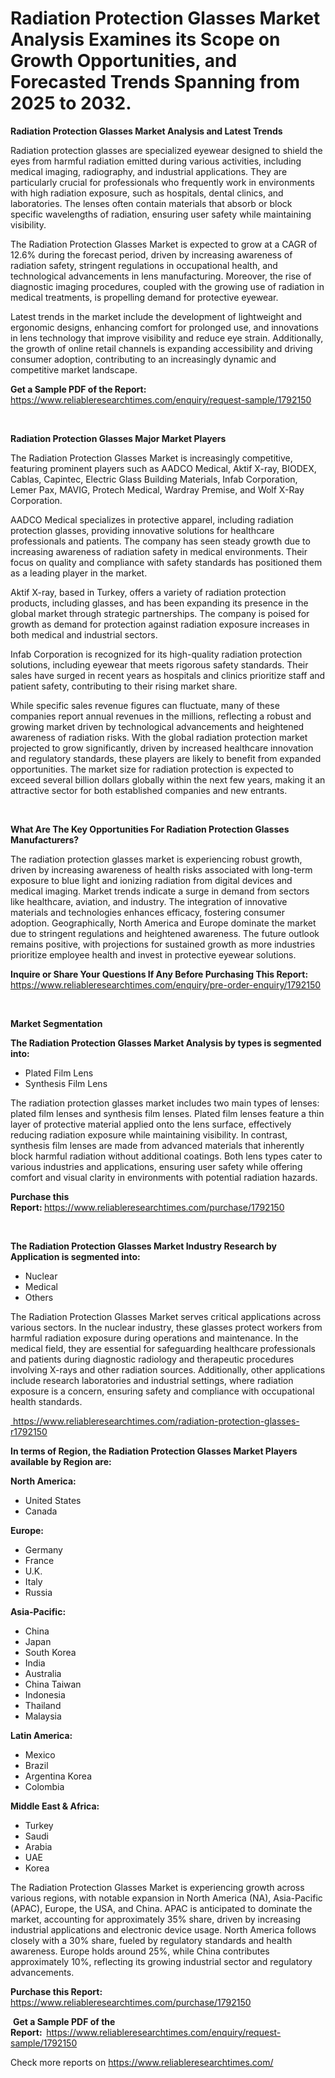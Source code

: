 <p><h1>Radiation Protection Glasses Market Analysis Examines its Scope on Growth Opportunities, and Forecasted Trends Spanning from 2025 to 2032.</h1></p><p><strong>Radiation Protection Glasses Market Analysis and Latest Trends</strong></p>
<p><p>Radiation protection glasses are specialized eyewear designed to shield the eyes from harmful radiation emitted during various activities, including medical imaging, radiography, and industrial applications. They are particularly crucial for professionals who frequently work in environments with high radiation exposure, such as hospitals, dental clinics, and laboratories. The lenses often contain materials that absorb or block specific wavelengths of radiation, ensuring user safety while maintaining visibility.</p><p>The Radiation Protection Glasses Market is expected to grow at a CAGR of 12.6% during the forecast period, driven by increasing awareness of radiation safety, stringent regulations in occupational health, and technological advancements in lens manufacturing. Moreover, the rise of diagnostic imaging procedures, coupled with the growing use of radiation in medical treatments, is propelling demand for protective eyewear. </p><p>Latest trends in the market include the development of lightweight and ergonomic designs, enhancing comfort for prolonged use, and innovations in lens technology that improve visibility and reduce eye strain. Additionally, the growth of online retail channels is expanding accessibility and driving consumer adoption, contributing to an increasingly dynamic and competitive market landscape.</p></p>
<p><strong>Get a Sample PDF of the Report:&nbsp;</strong> <a href="https://www.reliableresearchtimes.com/enquiry/request-sample/1792150?utm_campaign=3315&utm_medium=2&utm_source=Github&utm_content=ia&utm_term=05042025&utm_id=radiation-protection-glasses">https://www.reliableresearchtimes.com/enquiry/request-sample/1792150</a></p>
<p>&nbsp;</p>
<p><strong>Radiation Protection Glasses Major Market Players</strong></p>
<p><p>The Radiation Protection Glasses Market is increasingly competitive, featuring prominent players such as AADCO Medical, Aktif X-ray, BIODEX, Cablas, Capintec, Electric Glass Building Materials, Infab Corporation, Lemer Pax, MAVIG, Protech Medical, Wardray Premise, and Wolf X-Ray Corporation. </p><p>AADCO Medical specializes in protective apparel, including radiation protection glasses, providing innovative solutions for healthcare professionals and patients. The company has seen steady growth due to increasing awareness of radiation safety in medical environments. Their focus on quality and compliance with safety standards has positioned them as a leading player in the market.</p><p>Aktif X-ray, based in Turkey, offers a variety of radiation protection products, including glasses, and has been expanding its presence in the global market through strategic partnerships. The company is poised for growth as demand for protection against radiation exposure increases in both medical and industrial sectors.</p><p>Infab Corporation is recognized for its high-quality radiation protection solutions, including eyewear that meets rigorous safety standards. Their sales have surged in recent years as hospitals and clinics prioritize staff and patient safety, contributing to their rising market share.</p><p>While specific sales revenue figures can fluctuate, many of these companies report annual revenues in the millions, reflecting a robust and growing market driven by technological advancements and heightened awareness of radiation risks. With the global radiation protection market projected to grow significantly, driven by increased healthcare innovation and regulatory standards, these players are likely to benefit from expanded opportunities. The market size for radiation protection is expected to exceed several billion dollars globally within the next few years, making it an attractive sector for both established companies and new entrants.</p></p>
<p>&nbsp;</p>
<p><strong>What Are The Key Opportunities For Radiation Protection Glasses Manufacturers?</strong></p>
<p><p>The radiation protection glasses market is experiencing robust growth, driven by increasing awareness of health risks associated with long-term exposure to blue light and ionizing radiation from digital devices and medical imaging. Market trends indicate a surge in demand from sectors like healthcare, aviation, and industry. The integration of innovative materials and technologies enhances efficacy, fostering consumer adoption. Geographically, North America and Europe dominate the market due to stringent regulations and heightened awareness. The future outlook remains positive, with projections for sustained growth as more industries prioritize employee health and invest in protective eyewear solutions.</p></p>
<p><strong>Inquire or Share Your Questions If Any Before Purchasing This Report:</strong> <a href="https://www.reliableresearchtimes.com/enquiry/pre-order-enquiry/1792150?utm_campaign=3315&utm_medium=2&utm_source=Github&utm_content=ia&utm_term=05042025&utm_id=radiation-protection-glasses">https://www.reliableresearchtimes.com/enquiry/pre-order-enquiry/1792150</a></p>
<p>&nbsp;</p>
<p><strong>Market Segmentation</strong></p>
<p><strong>The Radiation Protection Glasses Market Analysis by types is segmented into:</strong></p>
<p><ul><li>Plated Film Lens</li><li>Synthesis Film Lens</li></ul></p>
<p><p>The radiation protection glasses market includes two main types of lenses: plated film lenses and synthesis film lenses. Plated film lenses feature a thin layer of protective material applied onto the lens surface, effectively reducing radiation exposure while maintaining visibility. In contrast, synthesis film lenses are made from advanced materials that inherently block harmful radiation without additional coatings. Both lens types cater to various industries and applications, ensuring user safety while offering comfort and visual clarity in environments with potential radiation hazards.</p></p>
<p><strong>Purchase this Report:&nbsp;</strong><a href="https://www.reliableresearchtimes.com/purchase/1792150?utm_campaign=3315&utm_medium=2&utm_source=Github&utm_content=ia&utm_term=05042025&utm_id=radiation-protection-glasses">https://www.reliableresearchtimes.com/purchase/1792150</a></p>
<p>&nbsp;</p>
<p><strong>The Radiation Protection Glasses Market Industry Research by Application is segmented into:</strong></p>
<p><ul><li>Nuclear</li><li>Medical</li><li>Others</li></ul></p>
<p><p>The Radiation Protection Glasses Market serves critical applications across various sectors. In the nuclear industry, these glasses protect workers from harmful radiation exposure during operations and maintenance. In the medical field, they are essential for safeguarding healthcare professionals and patients during diagnostic radiology and therapeutic procedures involving X-rays and other radiation sources. Additionally, other applications include research laboratories and industrial settings, where radiation exposure is a concern, ensuring safety and compliance with occupational health standards.</p></p>
<p><a href="https://www.reliableresearchtimes.com/radiation-protection-glasses-r1792150?utm_campaign=3315&utm_medium=2&utm_source=Github&utm_content=ia&utm_term=05042025&utm_id=radiation-protection-glasses">&nbsp;https://www.reliableresearchtimes.com/radiation-protection-glasses-r1792150</a></p>
<p><strong>In terms of Region, the Radiation Protection Glasses Market Players available by Region are:</strong></p>
<p>
    <p> <strong> North America: </strong>
        <ul>
            <li>United States</li>
            <li>Canada</li>
        </ul>
        </p> 
    <p> <strong> Europe: </strong>
        <ul>
            <li>Germany</li>
            <li>France</li>
            <li>U.K.</li>
            <li>Italy</li>
            <li>Russia</li>
        </ul>
        </p> 
    <p> <strong> Asia-Pacific: </strong>
        <ul>
            <li>China</li>
            <li>Japan</li>
            <li>South Korea</li>
            <li>India</li>
            <li>Australia</li>
            <li>China Taiwan</li>
            <li>Indonesia</li>
            <li>Thailand</li>
            <li>Malaysia</li>
        </ul>
        </p> 
    <p> <strong> Latin America: </strong>
        <ul>
            <li>Mexico</li>
            <li>Brazil</li>
            <li>Argentina Korea</li>
            <li>Colombia</li>
        </ul>
        </p> 
    <p> <strong> Middle East & Africa: </strong>
        <ul>
            <li>Turkey</li>
            <li>Saudi</li>
            <li>Arabia</li>
            <li>UAE</li>
            <li>Korea</li>
        </ul>
    </p>
    </p>
<p><p>The Radiation Protection Glasses Market is experiencing growth across various regions, with notable expansion in North America (NA), Asia-Pacific (APAC), Europe, the USA, and China. APAC is anticipated to dominate the market, accounting for approximately 35% share, driven by increasing industrial applications and electronic device usage. North America follows closely with a 30% share, fueled by regulatory standards and health awareness. Europe holds around 25%, while China contributes approximately 10%, reflecting its growing industrial sector and regulatory advancements.</p></p>
<p><strong>Purchase this Report: </strong><a href="https://www.reliableresearchtimes.com/purchase/1792150?utm_campaign=3315&utm_medium=2&utm_source=Github&utm_content=ia&utm_term=05042025&utm_id=radiation-protection-glasses">https://www.reliableresearchtimes.com/purchase/1792150</a></p>
<p>&nbsp;<strong>Get a Sample PDF of the Report:&nbsp;&nbsp;</strong><a href="https://www.reliableresearchtimes.com/enquiry/request-sample/1792150?utm_campaign=3315&utm_medium=2&utm_source=Github&utm_content=ia&utm_term=05042025&utm_id=radiation-protection-glasses">https://www.reliableresearchtimes.com/enquiry/request-sample/1792150</a></p>
<p><strong></strong></p>
<p>Check more reports on <a href="https://www.reliableresearchtimes.com/?utm_campaign=3315&utm_medium=2&utm_source=Github&utm_content=ia&utm_term=05042025&utm_id=radiation-protection-glasses">https://www.reliableresearchtimes.com/</a></p>